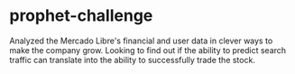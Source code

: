 # prophet-challenge
Analyzed the Mercado Libre's financial and user data in clever ways to make the company grow. Looking to find out if the ability to predict search traffic can translate into the ability to successfully trade the stock.
